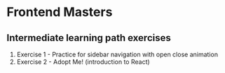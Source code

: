 # Frontend Masters
## Intermediate learning path exercises

1. Exercise 1 - Practice for sidebar navigation with open close animation
2. Exercise 2 - Adopt Me! (introduction to React)
